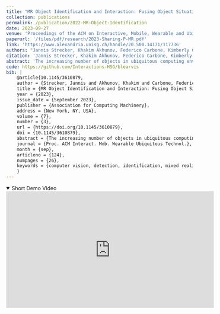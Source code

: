 ```yaml
---
title: "MR Object Identification and Interaction: Fusing Object Situation Information from Heterogeneous Sources"
collection: publications
permalink: /publication/2022-MR-Object-Identification
date: 2023-09-27
venue: 'Proceedings of the ACM on Interactive, Mobile, Wearable and Ubiquitous Technologies'
paperurl: '/files/pdf/research/2023-Sharing-P-MR.pdf'
link: 'https://www.alexandria.unisg.ch/handle/20.500.14171/117736'
authors: "Jannis Strecker, Khakim Akhunov, Federico Carbone, Kimberly García, Kenan Bektaş, Andres Gomez, Simon Mayer, and Kasim Sinan Yildirim"
citation: 'Jannis Strecker, Khakim Akhunov, Federico Carbone, Kimberly García, Kenan Bektaş, Andres Gomez, Simon Mayer, and Kasim Sinan Yildirim. 2023. MR Object Identification and Interaction: Fusing Object Situation Information from Heterogeneous Sources. Proc. ACM Interact. Mob. Wearable Ubiquitous Technol. 7, 3, Article 124 (September 2023), 26 pages. https://doi.org/10.1145/3610879'
abstract: 'The increasing number of objects in ubiquitous computing environments creates a need for effective object detection and identification mechanisms that permit users to intuitively initiate interactions with these objects. While multiple approaches to such object detection -- including through visual object detection, fiducial markers, relative localization, or absolute spatial referencing -- are available, each of these suffers from drawbacks that limit their applicability. In this paper, we propose ODIF, an architecture that permits the fusion of object situation information from such heterogeneous sources and that remains vertically and horizontally modular to allow extending and upgrading systems that are constructed accordingly. We furthermore present BLEARVIS, a prototype system that builds on the proposed architecture and integrates computer-vision (CV) based object detection with radio-frequency (RF) angle of arrival (AoA) estimation to identify BLE-tagged objects. In our system, the front camera of a Mixed Reality (MR) head-mounted display (HMD) provides a live image stream to a vision-based object detection module, while an antenna array that is mounted on the HMD collects AoA information from ambient devices. In this way, BLEARVIS is able to differentiate between visually identical objects in the same environment and can provide an MR overlay of information (data and controls) that relates to them. We include experimental evaluations of both, the CV-based object detection and the RF-based AoA estimation, and discuss the applicability of the combined RF and CV pipelines in different ubiquitous computing scenarios. This research can form a starting point to spawn the integration of diverse object detection, identification, and interaction approaches that function across the electromagnetic spectrum, and beyond.'
code: https://github.com/Interactions-HSG/blearvis
bib: |
    @article{10.1145/3610879,
    author = {Strecker, Jannis and Akhunov, Khakim and Carbone, Federico and Garc\'{\i}a, Kimberly and Bekta\c{s}, Kenan and Gomez, Andres and Mayer, Simon and Yildirim, Kasim Sinan},
    title = {MR Object Identification and Interaction: Fusing Object Situation Information from Heterogeneous Sources},
    year = {2023},
    issue_date = {September 2023},
    publisher = {Association for Computing Machinery},
    address = {New York, NY, USA},
    volume = {7},
    number = {3},
    url = {https://doi.org/10.1145/3610879},
    doi = {10.1145/3610879},
    abstract = {The increasing number of objects in ubiquitous computing environments creates a need for effective object detection and identification mechanisms that permit users to intuitively initiate interactions with these objects. While multiple approaches to such object detection -- including through visual object detection, fiducial markers, relative localization, or absolute spatial referencing -- are available, each of these suffers from drawbacks that limit their applicability. In this paper, we propose ODIF, an architecture that permits the fusion of object situation information from such heterogeneous sources and that remains vertically and horizontally modular to allow extending and upgrading systems that are constructed accordingly. We furthermore present BLEARVIS, a prototype system that builds on the proposed architecture and integrates computer-vision (CV) based object detection with radio-frequency (RF) angle of arrival (AoA) estimation to identify BLE-tagged objects. In our system, the front camera of a Mixed Reality (MR) head-mounted display (HMD) provides a live image stream to a vision-based object detection module, while an antenna array that is mounted on the HMD collects AoA information from ambient devices. In this way, BLEARVIS is able to differentiate between visually identical objects in the same environment and can provide an MR overlay of information (data and controls) that relates to them. We include experimental evaluations of both, the CV-based object detection and the RF-based AoA estimation, and discuss the applicability of the combined RF and CV pipelines in different ubiquitous computing scenarios. This research can form a starting point to spawn the integration of diverse object detection, identification, and interaction approaches that function across the electromagnetic spectrum, and beyond.},
    journal = {Proc. ACM Interact. Mob. Wearable Ubiquitous Technol.},
    month = {sep},
    articleno = {124},
    numpages = {26},
    keywords = {computer vision, detection, identification, mixed reality}
    }
---
```


<details open><summary><i class="fa fa-fw fa-film fa-info-color" aria-hidden="true"></i> Short Demo Video</summary>
<div class="video-container">
<iframe width="560" height="315" src="https://www.youtube-nocookie.com/embed/pmwpOFGvSwc?si=HBNIOHo0Rtze_Ziu" title="YouTube video player" frameborder="0" allow="accelerometer; autoplay; clipboard-write; encrypted-media; gyroscope; picture-in-picture; web-share" allowfullscreen></iframe>
</div>
 </details>
